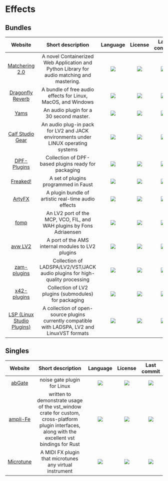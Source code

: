 # Effects
## Bundles
|Website|Short description|Language|License|Last commit|
|:-:|:-:|:-:|:-:|:-:|
|[Matchering 2.0](https://github.com/sergree/matchering)|A novel Containerized Web Application and Python Library for audio matching and mastering.|![](https://img.shields.io/github/languages/top/sergree/matchering?color=pink&style=flat-square)|![](https://flat.badgen.net/github/license/sergree/matchering?label=)|![](https://flat.badgen.net/github/last-commit/sergree/matchering?label=)|
|[Dragonfly Reverb](https://github.com/michaelwillis/dragonfly-reverb)|A bundle of free audio effects for Linux, MacOS, and Windows|![](https://img.shields.io/github/languages/top/michaelwillis/dragonfly-reverb?color=pink&style=flat-square)|![](https://flat.badgen.net/github/license/michaelwillis/dragonfly-reverb?label=)|![](https://flat.badgen.net/github/last-commit/michaelwillis/dragonfly-reverb?label=)|
|[Yams](https://github.com/adammurdocknh/YAMS)|An audio plugin for a 30 second master.|![](https://img.shields.io/github/languages/top/adammurdocknh/YAMS?color=pink&style=flat-square)|![](https://flat.badgen.net/github/license/adammurdocknh/YAMS?label=)|![](https://flat.badgen.net/github/last-commit/adammurdocknh/YAMS?label=)|
|[Calf Studio Gear](http://calf-studio-gear.org/)|An audio plug-in pack for LV2 and JACK environments under LINUX operating systems|![](https://img.shields.io/github/languages/top/calf-studio-gear/calf?color=pink&style=flat-square)|![](https://flat.badgen.net/github/license/calf-studio-gear/calf?label=)|![](https://flat.badgen.net/github/last-commit/calf-studio-gear/calf?label=)|
|[DPF-Plugins](http://calf-studio-gear.org/)|Collection of DPF-based plugins ready for packaging|![](https://img.shields.io/github/languages/top/DISTRHO/DPF-Plugins?color=pink&style=flat-square)|![](https://flat.badgen.net/github/license/DISTRHO/DPF-Plugins?label=)|![](https://flat.badgen.net/github/last-commit/DISTRHO/DPF-Plugins?label=)|
|[Freaked!](https://github.com/pjotrompet/Freaked)|A set of plugins programmed in Faust|![](https://img.shields.io/github/languages/top/pjotrompet/Freaked?color=pink&style=flat-square)|![](https://flat.badgen.net/github/license/pjotrompet/Freaked?label=)|![](https://flat.badgen.net/github/last-commit/pjotrompet/Freaked?label=)|
|[ArtyFX](http://openavproductions.com/artyfx/)|A plugin bundle of artistic real-time audio effects|![](https://img.shields.io/github/languages/top/openAVproductions/openAV-ArtyFX?color=pink&style=flat-square)|![](https://flat.badgen.net/github/license/openAVproductions/openAV-ArtyFX?label=)|![](https://flat.badgen.net/github/last-commit/openAVproductions/openAV-ArtyFX?label=)|
|[fomp](https://gitlab.com/drobilla/fomp)|An LV2 port of the MCP, VCO, FIL, and WAH plugins by Fons Adriaensen|![](https://img.shields.io/gitlab/languages/top/drobilla/fomp?color=pink&style=flat-square)|![](https://flat.badgen.net/gitlab/license/drobilla/fomp?label=)|![](https://flat.badgen.net/gitlab/last-commit/drobilla/fomp?label=)|
|[avw LV2](http://openavproductions.com/artyfx/)|A port of the AMS internal modules to LV2 plugins|![](https://img.shields.io/github/languages/top/mfisher31/avwlv2?color=pink&style=flat-square)|![](https://flat.badgen.net/github/license/mfisher31/avwlv2?label=)|![](https://flat.badgen.net/github/last-commit/mfisher31/avwlv2?label=)|
|[zam-plugins](http://www.zamaudio.com/?p=976)|Collection of LADSPA/LV2/VST/JACK audio plugins for high-quality processing|![](https://img.shields.io/github/languages/top/zamaudio/zam-plugins?color=pink&style=flat-square)|![](https://flat.badgen.net/github/license/zamaudio/zam-plugins?label=)|![](https://flat.badgen.net/github/last-commit/zamaudio/zam-plugins?label=)|
|[x42-plugins](https://x42-plugins.com/x42/)|Collection of LV2 plugins (submodules) for packaging|![](https://img.shields.io/github/languages/top/x42/x42-plugins?color=pink&style=flat-square)|![](https://flat.badgen.net/github/license/x42/x42-plugins?label=)|![](https://flat.badgen.net/github/last-commit/x42/x42-plugins?label=)|
|[LSP (Linux Studio Plugins)](https://lsp-plug.in/)|A collection of open-source plugins currently compatible with LADSPA, LV2 and LinuxVST formats|![](https://img.shields.io/github/languages/top/sadko4u/lsp-plugins?color=pink&style=flat-square)|![](https://flat.badgen.net/github/license/sadko4u/lsp-plugins?label=)|![](https://flat.badgen.net/github/last-commit/sadko4u/lsp-plugins?label=)|

## Singles
|Website|Short description|Language|License|Last commit|
|:-:|:-:|:-:|:-:|:-:|
|[abGate](https://abgate.sourceforge.io/)|noise gate plugin for Linux|![](https://img.shields.io/github/languages/top/antanasbruzas/abGate?color=pink&style=flat-square)|![](https://flat.badgen.net/github/license/antanasbruzas/abGate?label=)|![](https://flat.badgen.net/github/last-commit/antanasbruzas/abGate?label=)|
|[ampli-Fe](https://github.com/antonok-edm/ampli-Fe)|written to demonstrate usage of the vst_window crate for custom, cross-platform plugin interfaces, along with the excellent vst bindings for Rust|![](https://img.shields.io/github/languages/top/antonok-edm/ampli-Fe?color=pink&style=flat-square)|![](https://flat.badgen.net/github/license/antonok-edm/ampli-Fe?label=)|![](https://flat.badgen.net/github/last-commit/antonok-edm/ampli-Fe?label=)|
|[Microtune](https://github.com/kyr0/microtune)|A MIDI FX plugin that microtunes any virtual instrument|![](https://img.shields.io/github/languages/top/kyr0/microtune?color=pink&style=flat-square)|![](https://flat.badgen.net/github/license/kyr0/microtune?label=)|![](https://flat.badgen.net/github/last-commit/kyr0/microtune?label=)|
